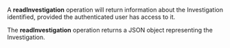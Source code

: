 A **readInvestigation** operation will return information about the Investigation identified, provided the authenticated user has access to it.

The **readInvestigation** operation returns a JSON object representing the Investigation.
